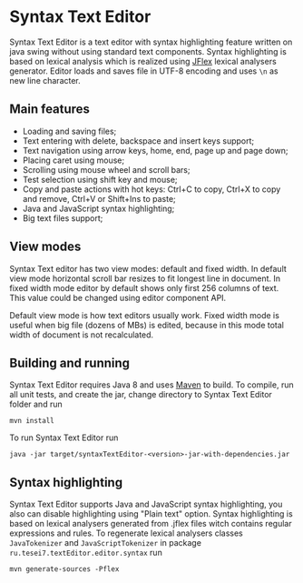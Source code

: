 # Syntax Text Editor

Syntax Text Editor is a text editor with syntax highlighting feature written on java swing without using standard text components.
Syntax highlighting is based on lexical analysis which is realized using [JFlex](http://jflex.de/) lexical analysers generator. 
Editor loads and saves file in UTF-8 encoding and uses `\n` as new line character.

## Main features
* Loading and saving files;
* Text entering with delete, backspace and insert keys support;
* Text navigation using arrow keys, home, end, page up and page down;
* Placing caret using mouse;
* Scrolling using mouse wheel and scroll bars;
* Test selection using shift key and mouse;
* Copy and paste actions with hot keys: Ctrl+C to copy, Ctrl+X to copy and remove, Ctrl+V or Shift+Ins to paste;
* Java and JavaScript syntax highlighting;
* Big text files support;

## View modes
Syntax Text editor has two view modes: default and fixed width. In default view mode horizontal scroll bar resizes to fit longest line in document. In fixed width mode editor by default shows only first 256 columns of text. This value could be changed using editor component API.

Default view mode is how text editors usually work. Fixed width mode is useful when big file (dozens of MBs) is edited, because in this mode total width of document is not recalculated.

## Building and running
Syntax Text Editor requires Java 8 and uses [Maven](https://maven.apache.org/) to build.
To compile, run all unit tests, and create the jar, change directory to Syntax Text Editor folder and run

    mvn install

To run Syntax Text Editor run

	java -jar target/syntaxTextEditor-<version>-jar-with-dependencies.jar

## Syntax highlighting
Syntax Text Editor supports Java and JavaScript syntax highlighting, you also can disable highlighting using "Plain text" option.
Syntax highlighting is based on lexical analysers generated from .jflex files witch contains regular expressions and rules.
To regenerate lexical analysers classes `JavaTokenizer` and `JavaScriptTokenizer` in package `ru.tesei7.textEditor.editor.syntax` run

	mvn generate-sources -Pflex